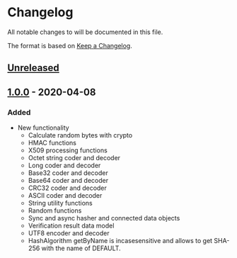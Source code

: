 # Changelog
All notable changes to will be documented in this file.

The format is based on [Keep a Changelog](https://keepachangelog.com/en/1.0.0/).

## [Unreleased]

## [1.0.0] - 2020-04-08
### Added
- New functionality
  - Calculate random bytes with crypto
  - HMAC functions
  - X509 processing functions
  - Octet string coder and decoder
  - Long coder and decoder
  - Base32 coder and decoder
  - Base64 coder and decoder
  - CRC32 coder and decoder
  - ASCII coder and decoder
  - String utility functions
  - Random functions 
  - Sync and async hasher and connected data objects
  - Verification result data model
  - UTF8 encoder and decoder
  - HashAlgorithm getByName is incasesensitive and allows to get
    SHA-256 with the name of DEFAULT.

[Unreleased]: https://github.com/guardtime/js-common/tree/master
[1.0.0]: https://github.com/guardtime/js-common/tree/1.0.0

